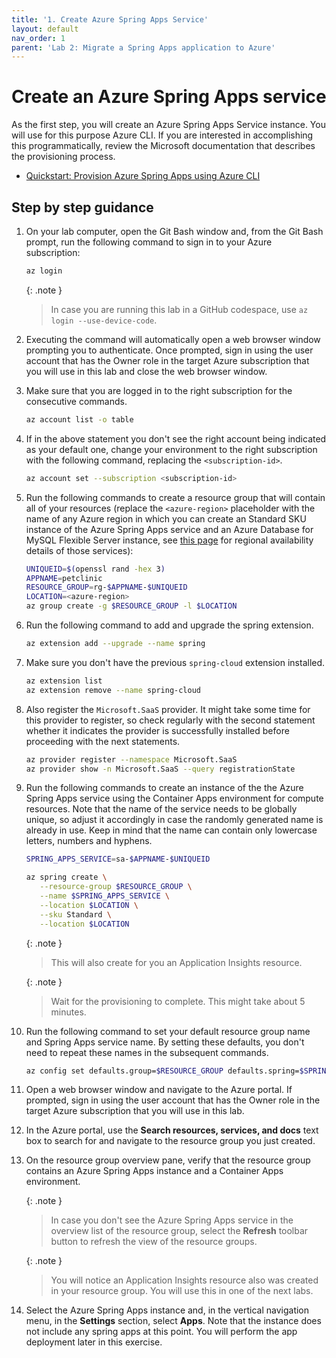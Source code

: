 ```yaml
---
title: '1. Create Azure Spring Apps Service'
layout: default
nav_order: 1
parent: 'Lab 2: Migrate a Spring Apps application to Azure'
---
```


# Create an Azure Spring Apps service

As the first step, you will create an Azure Spring Apps Service instance. You will use for this purpose Azure CLI. If you are interested in accomplishing this programmatically, review the Microsoft documentation that describes the provisioning process.

- [Quickstart: Provision Azure Spring Apps using Azure CLI](https://learn.microsoft.com/azure/spring-apps/quickstart-deploy-infrastructure-vnet-azure-cli?tabs=azure-spring-apps-standard)

## Step by step guidance

1. On your lab computer, open the Git Bash window and, from the Git Bash prompt, run the following command to sign in to your Azure subscription:

   ```bash
   az login
   ```
   
   {: .note }
   > In case you are running this lab in a GitHub codespace, use `az login --use-device-code`.

1. Executing the command will automatically open a web browser window prompting you to authenticate. Once prompted, sign in using the user account that has the Owner role in the target Azure subscription that you will use in this lab and close the web browser window.

1. Make sure that you are logged in to the right subscription for the consecutive commands.

   ```bash
   az account list -o table
   ```

1. If in the above statement you don't see the right account being indicated as your default one, change your environment to the right subscription with the following command, replacing the `<subscription-id>`.

   ```bash
   az account set --subscription <subscription-id>
   ```

1. Run the following commands to create a resource group that will contain all of your resources (replace the `<azure-region>` placeholder with the name of any Azure region in which you can create an Standard SKU instance of the Azure Spring Apps service and an Azure Database for MySQL Flexible Server instance, see [this page](https://azure.microsoft.com/global-infrastructure/services/?products=mysql,spring-apps&regions=all) for regional availability details of those services):

   ```bash
   UNIQUEID=$(openssl rand -hex 3)
   APPNAME=petclinic
   RESOURCE_GROUP=rg-$APPNAME-$UNIQUEID
   LOCATION=<azure-region>
   az group create -g $RESOURCE_GROUP -l $LOCATION
   ```
1. Run the following command to add and upgrade the spring extension.

   ```bash
   az extension add --upgrade --name spring
   ``` 

1. Make sure you don't have the previous `spring-cloud` extension installed.    

   ```bash
   az extension list
   az extension remove --name spring-cloud
   ```

1. Also register the `Microsoft.SaaS` provider. It might take some time for this provider to register, so check regularly with the second statement whether it indicates the provider is successfully installed before proceeding with the next statements.

   ```bash
   az provider register --namespace Microsoft.SaaS
   az provider show -n Microsoft.SaaS --query registrationState
   ```

1. Run the following commands to create an instance of the the Azure Spring Apps service using the Container Apps environment for compute resources. Note that the name of the service needs to be globally unique, so adjust it accordingly in case the randomly generated name is already in use. Keep in mind that the name can contain only lowercase letters, numbers and hyphens.

   ```bash
   SPRING_APPS_SERVICE=sa-$APPNAME-$UNIQUEID

   az spring create \
      --resource-group $RESOURCE_GROUP \
      --name $SPRING_APPS_SERVICE \
      --location $LOCATION \
      --sku Standard \
      --location $LOCATION
   ```

   {: .note }
   > This will also create for you an Application Insights resource. 

   {: .note }
   > Wait for the provisioning to complete. This might take about 5 minutes.

1. Run the following command to set your default resource group name and Spring Apps service name. By setting these defaults, you don't need to repeat these names in the subsequent commands.

   ```bash
   az config set defaults.group=$RESOURCE_GROUP defaults.spring=$SPRING_APPS_SERVICE
   ```

1. Open a web browser window and navigate to the Azure portal. If prompted, sign in using the user account that has the Owner role in the target Azure subscription that you will use in this lab.

1. In the Azure portal, use the **Search resources, services, and docs** text box to search for and navigate to the resource group you just created.

1. On the resource group overview pane, verify that the resource group contains an Azure Spring Apps instance and a Container Apps environment.

   {: .note }
   > In case you don't see the Azure Spring Apps service in the overview list of the resource group, select the **Refresh** toolbar button to refresh the view of the resource groups.

   {: .note }
   > You will notice an Application Insights resource also was created in your resource group. You will use this in one of the next labs.

1. Select the Azure Spring Apps instance and, in the vertical navigation menu, in the **Settings** section, select **Apps**. Note that the instance does not include any spring apps at this point. You will perform the app deployment later in this exercise.

